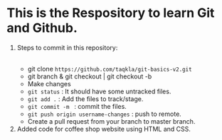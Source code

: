 <h1> This is the Respository to learn Git and Github.</h1>

<ol>
<li>Steps to commit in this repository: </li>
    <br>
    <ul>
        <li>
        git clone <code>https://github.com/taqkla/git-basics-v2.git</code> 
        </li>
        <li>
        git branch <username_changes> & git checkout <username_changes> | git checkout -b <username_changes>
        </li>
        <li>
        Make changes 
        </li>
        <li>
        <code>git status</code> : It should have some untracked files. 
        </li>
        <li>
        <code>git add .</code> : Add the files to track/stage. 
        </li>
        <li>
        <code>git commit -m </code> : commit the files. 
        </li>
        <li>
        <code>git push origin username-changes</code> : push to remote. 
        </li>
        <li>
        Create a pull request from your branch to master branch.  
        </li>
    </ul>

<li>Added code for coffee shop website using HTML and CSS.</li>